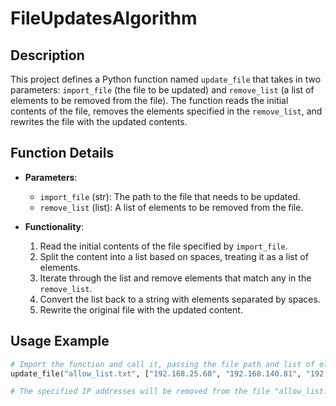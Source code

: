 # FileUpdatesAlgorithm

## Description
This project defines a Python function named `update_file` that takes in two parameters: `import_file` (the file to be updated) and `remove_list` (a list of elements to be removed from the file). The function reads the initial contents of the file, removes the elements specified in the `remove_list`, and rewrites the file with the updated contents.

## Function Details
- **Parameters**:
  - `import_file` (str): The path to the file that needs to be updated.
  - `remove_list` (list): A list of elements to be removed from the file.

- **Functionality**:
  1. Read the initial contents of the file specified by `import_file`.
  2. Split the content into a list based on spaces, treating it as a list of elements.
  3. Iterate through the list and remove elements that match any in the `remove_list`.
  4. Convert the list back to a string with elements separated by spaces.
  5. Rewrite the original file with the updated content.

## Usage Example
```python
# Import the function and call it, passing the file path and list of elements to be removed.
update_file("allow_list.txt", ["192.168.25.60", "192.168.140.81", "192.168.203.198"])

# The specified IP addresses will be removed from the file "allow_list.txt."
